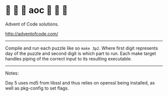 # :christmas_tree: :santa: :star2: aoc :star2: :santa: :christmas_tree: 

Advent of Code solutions.

http://adventofcode.com/

---

Compile and run each puzzle like so `make 3p2`. Where first digit represents day
of the puzzle and second digit is which part to run. Each make target handles
piping of the correct input to its resulting executable.

---

Notes:

Day 5 uses md5 from libssl and thus relies on openssl being installed, as well
as pkg-config to set flags.
